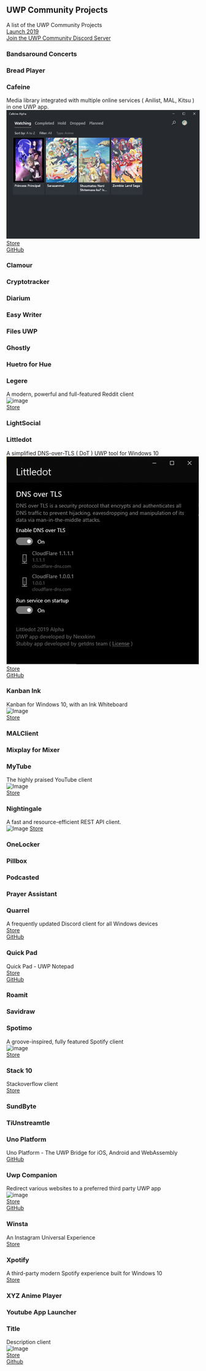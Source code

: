 ## UWP Community Projects
A list of the UWP Community Projects  
[Launch 2019](https://medium.com/@Arlodottxt/launch-2019-7efd37cc0877)  
[Join the UWP Community Discord Server](https://discord.gg/eBHZSKG)  

### Bandsaround Concerts
### Bread Player

### Cafeine
Media library integrated with multiple online services ( Anilist, MAL, Kitsu ) in one UWP app.
![image](https://github.com/Nexxkinn/Cafeine/raw/master/.github/images/01_dark_v13.png)
[Store](https://www.microsoft.com/store/apps/9NG9S7Q4Q65R)  
[GitHub](https://github.com/Nexxkinn/Cafeine)  

### Clamour
### Cryptotracker
### Diarium
### Easy Writer
### Files UWP
### Ghostly
### Huetro for Hue

### Legere
A modern, powerful and full-featured Reddit client  
![image](https://miro.medium.com/max/3000/1*OPgvWz39QtOwqsb9lO6AQw.png)  
[Store](https://www.microsoft.com/en-us/p/legere-for-reddit/9phjrvcskvjz)  

### LightSocial

### Littledot
A simplified DNS-over-TLS ( DoT ) UWP tool for Windows 10
![image](https://github.com/Nexxkinn/Littledot/raw/master/Littledot.png)  
[Store](https://www.microsoft.com/store/apps/9PM3VVLB6NDQ)  
[GitHub](https://github.com/Nexxkinn/Littledot)  

### Kanban Ink
Kanban for Windows 10, with an Ink Whiteboard  
![Image](https://miro.medium.com/max/3000/1*9hzoDDEcK6gbxefy23fURQ.png)  
[Store](https://www.microsoft.com/store/apps/9P5RSNPRQRMD)  

### MALClient
### Mixplay for Mixer

### MyTube
The highly praised YouTube client  
![Image](https://miro.medium.com/max/3000/1*msNzZUSTSG58GhwaClduIg.png)  
[Store](https://www.microsoft.com/en-us/p/mytube-beta/9wzdncrdt29j)  

### Nightingale
A fast and resource-efficient REST API client.  
![Image](https://bn1305files.storage.live.com/y4mc94a8nRLMn0hiZ1sDFGcBQaMDNAjyXUIf0hUgHZBTIdoEwr1xQNxEIhyoNxQ6D441HCYJuOU5pwW3cbZN_iJCeljt3MJcrZUg2jNQf9uKkYHWsSuUOMPjWDnKx2UoDCiJKQNMkk8dp1MmgyphQerO7RCjf1z1zz0tCfr7_0QA_NGvPqOBk7vbZdcVTaKpkQJ4JalNbrHS1EU9d_s7QZZXg/hero3.png?psid=1&width=480&height=270)
[Store](https://www.microsoft.com/en-us/p/nightingale-rest-api-client/9n2t6f9f5zdn)  

### OneLocker
### Pillbox
### Podcasted
### Prayer Assistant

### Quarrel
A frequently updated Discord client for all Windows devices  
[Store](https://www.microsoft.com/en-us/p/quarrel/9nbrwj777c8r)  
[GitHub](https://github.com/Avid29/Quarrel)  

### Quick Pad
Quick Pad - UWP Notepad  
[Store](https://www.microsoft.com/en-us/p/quick-pad-uwp-notepad/9pdlwqhtlsv3)  
[GitHub](https://github.com/yaichenbaum/Quick-Pad)  

### Roamit
### Savidraw

### Spotimo
A groove-inspired, fully featured Spotify client  
![image](https://miro.medium.com/max/3000/1*mfLtAGfkGASRyagKKKWK-g.png)  
[Store](https://www.microsoft.com/en-us/p/spotimo-beta/9p75w183m6qr)  

### Stack 10
Stackoverflow client    
[Store](https://www.microsoft.com/en-us/p/stack-10/9nblggh5361b)  

### SundByte
### TiUnstreamtle

### Uno Platform
Uno Platform - The UWP Bridge for iOS, Android and WebAssembly  
[GitHub](https://github.com/nventive/Uno)  

### Uwp Companion
Redirect various websites to a preferred third party UWP app  
![image](https://miro.medium.com/max/1179/1*Vo4SpVbTIkOv9ToN0F1qTA.png)  
[Store](https://chrome.google.com/webstore/detail/uwp-companion-beta/egfgdliklfgpmdjfofbmhmoejdhehani)  
[GitHub](https://github.com/Arlodotexe/UWP-Companion)  

### Winsta
An Instagram Universal Experience  
[Store](https://www.microsoft.com/en-us/p/winsta-an-instagram-universal-experience/9pnzdjkxnqvk)  

### Xpotify
A third-party modern Spotify experience built for Windows 10  
[Store](https://www.microsoft.com/en-us/p/xpotify-a-modern-spotify-experience-for-windows-10/9n1n68mc7fxr)  

### XYZ Anime Player
### Youtube App Launcher

### Title
Description client  
![Image](src)  
[Store](url)  
[Github](url)  
